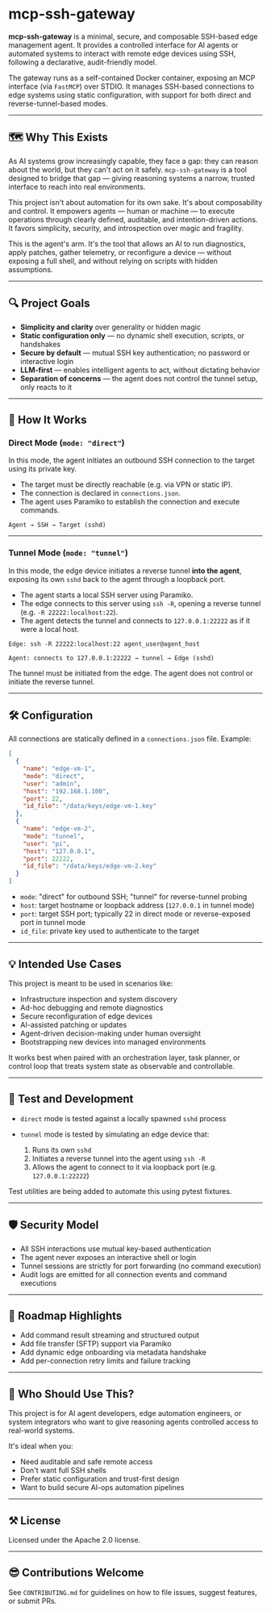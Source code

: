 # mcp-ssh-gateway

**mcp-ssh-gateway** is a minimal, secure, and composable SSH-based edge management agent. It provides a controlled interface for AI agents or automated systems to interact with remote edge devices using SSH, following a declarative, audit-friendly model.

The gateway runs as a self-contained Docker container, exposing an MCP interface (via `FastMCP`) over STDIO. It manages SSH-based connections to edge systems using static configuration, with support for both direct and reverse-tunnel-based modes.

---

## 🗺️ Why This Exists

As AI systems grow increasingly capable, they face a gap: they can reason about the world, but they can't act on it safely. `mcp-ssh-gateway` is a tool designed to bridge that gap — giving reasoning systems a narrow, trusted interface to reach into real environments.

This project isn't about automation for its own sake. It's about composability and control. It empowers agents — human or machine — to execute operations through clearly defined, auditable, and intention-driven actions. It favors simplicity, security, and introspection over magic and fragility.

This is the agent's arm. It's the tool that allows an AI to run diagnostics, apply patches, gather telemetry, or reconfigure a device — without exposing a full shell, and without relying on scripts with hidden assumptions.

---

## 🔍 Project Goals

* **Simplicity and clarity** over generality or hidden magic
* **Static configuration only** — no dynamic shell execution, scripts, or handshakes
* **Secure by default** — mutual SSH key authentication; no password or interactive login
* **LLM-first** — enables intelligent agents to act, without dictating behavior
* **Separation of concerns** — the agent does not control the tunnel setup, only reacts to it

---

## 📆 How It Works

### Direct Mode (`mode: "direct"`)

In this mode, the agent initiates an outbound SSH connection to the target using its private key.

* The target must be directly reachable (e.g. via VPN or static IP).
* The connection is declared in `connections.json`.
* The agent uses Paramiko to establish the connection and execute commands.

```
Agent → SSH → Target (sshd)
```

---

### Tunnel Mode (`mode: "tunnel"`)

In this mode, the edge device initiates a reverse tunnel **into the agent**, exposing its own `sshd` back to the agent through a loopback port.

* The agent starts a local SSH server using Paramiko.
* The edge connects to this server using `ssh -R`, opening a reverse tunnel (e.g. `-R 22222:localhost:22`).
* The agent detects the tunnel and connects to `127.0.0.1:22222` as if it were a local host.

```
Edge: ssh -R 22222:localhost:22 agent_user@agent_host

Agent: connects to 127.0.0.1:22222 → tunnel → Edge (sshd)
```

The tunnel must be initiated from the edge. The agent does not control or initiate the reverse tunnel.

---

## 🛠 Configuration

All connections are statically defined in a `connections.json` file. Example:

```json
[
  {
    "name": "edge-vm-1",
    "mode": "direct",
    "user": "admin",
    "host": "192.168.1.100",
    "port": 22,
    "id_file": "/data/keys/edge-vm-1.key"
  },
  {
    "name": "edge-vm-2",
    "mode": "tunnel",
    "user": "pi",
    "host": "127.0.0.1",
    "port": 22222,
    "id_file": "/data/keys/edge-vm-2.key"
  }
]
```

* `mode`: "direct" for outbound SSH; "tunnel" for reverse-tunnel probing
* `host`: target hostname or loopback address (`127.0.0.1` in tunnel mode)
* `port`: target SSH port; typically 22 in direct mode or reverse-exposed port in tunnel mode
* `id_file`: private key used to authenticate to the target

---

## 💡 Intended Use Cases

This project is meant to be used in scenarios like:

* Infrastructure inspection and system discovery
* Ad-hoc debugging and remote diagnostics
* Secure reconfiguration of edge devices
* AI-assisted patching or updates
* Agent-driven decision-making under human oversight
* Bootstrapping new devices into managed environments

It works best when paired with an orchestration layer, task planner, or control loop that treats system state as observable and controllable.

---

## 💪 Test and Development

* `direct` mode is tested against a locally spawned `sshd` process
* `tunnel` mode is tested by simulating an edge device that:

  1. Runs its own `sshd`
  2. Initiates a reverse tunnel into the agent using `ssh -R`
  3. Allows the agent to connect to it via loopback port (e.g. `127.0.0.1:22222`)

Test utilities are being added to automate this using pytest fixtures.

---

## 🛡️ Security Model

* All SSH interactions use mutual key-based authentication
* The agent never exposes an interactive shell or login
* Tunnel sessions are strictly for port forwarding (no command execution)
* Audit logs are emitted for all connection events and command executions

---

## 🚀 Roadmap Highlights

* Add command result streaming and structured output
* Add file transfer (SFTP) support via Paramiko
* Add dynamic edge onboarding via metadata handshake
* Add per-connection retry limits and failure tracking

---

## 🚜 Who Should Use This?

This project is for AI agent developers, edge automation engineers, or system integrators who want to give reasoning agents controlled access to real-world systems.

It's ideal when you:

* Need auditable and safe remote access
* Don't want full SSH shells
* Prefer static configuration and trust-first design
* Want to build secure AI-ops automation pipelines

---

## ⚒️ License

Licensed under the Apache 2.0 license.

---

## 😎 Contributions Welcome

See `CONTRIBUTING.md` for guidelines on how to file issues, suggest features, or submit PRs.
